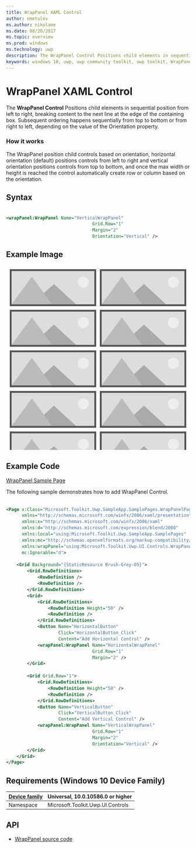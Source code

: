 ```yaml
---
title: WrapPanel XAML Control
author: nmetulev
ms.author: nikolame
ms.date: 08/20/2017
ms.topic: overview
ms.prod: windows
ms.technology: uwp
description: The WrapPanel Control Positions child elements in sequential position from left to right, breaking content to the next line at the edge of the containing box.
keywords: windows 10, uwp, uwp community toolkit, uwp toolkit, WrapPanel, XAML Control, xaml
---
```


# WrapPanel XAML Control

The **WrapPanel Control** Positions child elements in sequential position from left to right, breaking content to the next line at the edge of the containing box. Subsequent ordering happens sequentially from top to bottom or from right to left, depending on the value of the Orientation property.

### How it works

The WrapPanel position child controls based on orientation, horizontal orientation (default) positions controls from left to right and vertical orientation positions controls from top to bottom, and once the max width or height is reached the control automatically create row or column based on the orientation. 

## Syntax

```xml

<wrapPanel:WrapPanel Name="VerticalWrapPanel"
                                 Grid.Row="1"
                                 Margin="2"
                                 Orientation="Vertical" />

```


## Example Image

![WrapPanel animation](../resources/images/Controls-WrapPanel.png "WrapPanel")

## Example Code

[WrapPanel Sample Page](https://github.com/Microsoft/UWPCommunityToolkit/tree/master/Microsoft.Toolkit.Uwp.SampleApp/SamplePages/WrapPanel)

The following sample demonstrates how to add WrapPanel Control.

```xml

<Page x:Class="Microsoft.Toolkit.Uwp.SampleApp.SamplePages.WrapPanelPage"
      xmlns="http://schemas.microsoft.com/winfx/2006/xaml/presentation"
      xmlns:x="http://schemas.microsoft.com/winfx/2006/xaml"
      xmlns:d="http://schemas.microsoft.com/expression/blend/2008"
      xmlns:local="using:Microsoft.Toolkit.Uwp.SampleApp.SamplePages"
      xmlns:mc="http://schemas.openxmlformats.org/markup-compatibility/2006"
      xmlns:wrapPanel="using:Microsoft.Toolkit.Uwp.UI.Controls.WrapPanel"
      mc:Ignorable="d">

    <Grid Background="{StaticResource Brush-Grey-05}">
        <Grid.RowDefinitions>
            <RowDefinition />
            <RowDefinition />
        </Grid.RowDefinitions>
        <Grid>
            <Grid.RowDefinitions>
                <RowDefinition Height="50" />
                <RowDefinition />
            </Grid.RowDefinitions>
            <Button Name="HorizontalButton"
                    Click="HorizontalButton_Click"
                    Content="Add Horizontal Control" />
            <wrapPanel:WrapPanel Name="HorizontalWrapPanel"
                                 Grid.Row="1"
                                 Margin="2" />
        </Grid>

        <Grid Grid.Row="1">
            <Grid.RowDefinitions>
                <RowDefinition Height="50" />
                <RowDefinition />
            </Grid.RowDefinitions>
            <Button Name="VerticalButton"
                    Click="VerticalButton_Click"
                    Content="Add Vertical Control" />
            <wrapPanel:WrapPanel Name="VerticalWrapPanel"
                                 Grid.Row="1"
                                 Margin="2"
                                 Orientation="Vertical" />
        </Grid>
    </Grid>
</Page>


```

## Requirements (Windows 10 Device Family)

| [Device family](http://go.microsoft.com/fwlink/p/?LinkID=526370) | Universal, 10.0.10586.0 or higher |
| --- | --- |
| Namespace | Microsoft.Toolkit.Uwp.UI.Controls |

## API

* [WrapPanel source code](https://github.com/Microsoft/UWPCommunityToolkit/tree/master/Microsoft.Toolkit.Uwp.UI.Controls/WrapPanel)
